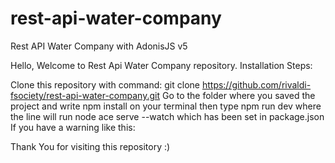 # rest-api-water-company

Rest API Water Company with AdonisJS v5

Hello, Welcome to Rest Api Water Company repository. Installation Steps:

Clone this repository with command: git clone https://github.com/rivaldi-fsociety/rest-api-water-company.git
Go to the folder where you saved the project and write npm install on your terminal
then type npm run dev where the line will run node ace serve --watch which has been set in package.json
If you have a warning like this:

Thank You for visiting this repository :)
